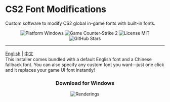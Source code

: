 # CS2 Font Modifications
Custom software to modify CS2 global in-game fonts with built-in fonts.
<div align="center">
  <img src="https://img.shields.io/badge/Platform-Windows-pink" alt="Platform Windows" />
  <img src="https://img.shields.io/badge/Game-Counter--Strike%202-pink" alt="Game Counter‑Strike 2" />
  <img src="https://img.shields.io/badge/License-MIT-pink" alt="License MIT" />
  <img src="https://img.shields.io/github/stars/xmlans/CS2-Font-Modifications?style=social&color=ff69b4" alt="GitHub Stars" />
</div>

---

[English](./README.md) | [中文](./README_CN.md)
<br>
This installer comes bundled with a default English font and a Chinese fallback font. You can also specify any custom font you want—just one click and it replaces your game UI font instantly! <br>
<div align="center">
  <h3><href="https://github.com/xmlans/CS2-Font-Modifications/releases/download/v/cs2change.exe">Download for Windows</href></h3>
</div>
<p align="center">
  <img src="demo.png" alt="Renderings" />
</p>
